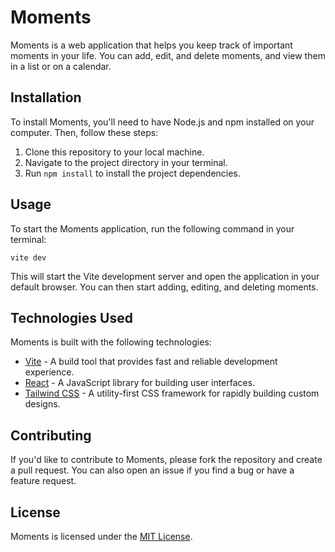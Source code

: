 # Moments

Moments is a web application that helps you keep track of important moments in your life. You can add, edit, and delete moments, and view them in a list or on a calendar.

## Installation
To install Moments, you'll need to have Node.js and npm installed on your computer. Then, follow these steps:

1. Clone this repository to your local machine.
2. Navigate to the project directory in your terminal.
3. Run `npm install` to install the project dependencies.

## Usage

To start the Moments application, run the following command in your terminal:

```
vite dev
```

This will start the Vite development server and open the application in your default browser. You can then start adding, editing, and deleting moments.

## Technologies Used

Moments is built with the following technologies:

* [Vite](https://vitejs.dev/) - A build tool that provides fast and reliable development experience.
* [React](https://react.dev/) - A JavaScript library for building user interfaces.
* [Tailwind CSS](https://tailwindcss.com/) - A utility-first CSS framework for rapidly building custom designs.

## Contributing

If you'd like to contribute to Moments, please fork the repository and create a pull request. You can also open an issue if you find a bug or have a feature request.

## License

Moments is licensed under the [MIT License](https://opensource.org/licenses/MIT).